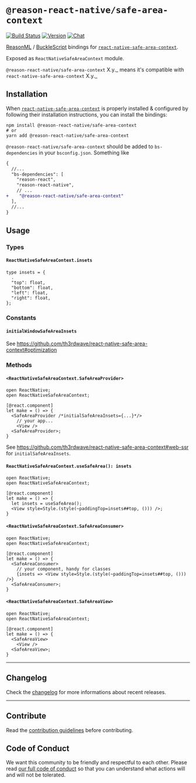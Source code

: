 # `@reason-react-native/safe-area-context`

[![Build Status](https://github.com/reason-react-native/safe-area-context/workflows/Build/badge.svg)](https://github.com/reason-react-native/safe-area-context/actions)
[![Version](https://img.shields.io/npm/v/@reason-react-native/safe-area-context.svg)](https://www.npmjs.com/@reason-react-native/safe-area-context)
[![Chat](https://img.shields.io/discord/235176658175262720.svg?logo=discord&colorb=blue)](https://reasonml-community.github.io/reason-react-native/discord/)

[ReasonML](https://reasonml.github.io) /
[BuckleScript](https://bucklescript.github.io) bindings for
[`react-native-safe-area-context`](https://github.com/th3rdwave/react-native-safe-area-context).

Exposed as `ReactNativeSafeAreaContext` module.

`@reason-react-native/safe-area-context` X.y._ means it's compatible with
`react-native-safe-area-context` X.y._

## Installation

When
[`react-native-safe-area-context`](https://github.com/th3rdwave/react-native-safe-area-context)
is properly installed & configured by following their installation instructions,
you can install the bindings:

```console
npm install @reason-react-native/safe-area-context
# or
yarn add @reason-react-native/safe-area-context
```

`@reason-react-native/safe-area-context` should be added to `bs-dependencies` in
your `bsconfig.json`. Something like

```diff
{
  //...
  "bs-dependencies": [
    "reason-react",
    "reason-react-native",
    // ...
+    "@reason-react-native/safe-area-context"
  ],
  //...
}
```

## Usage

### Types

#### `ReactNativeSafeAreaContext.insets`

```reason
type insets = {
  .
  "top": float,
  "bottom": float,
  "left": float,
  "right": float,
};
```

### Constants

#### `initialWindowSafeAreaInsets`

See <https://github.com/th3rdwave/react-native-safe-area-context#optimization>

### Methods

#### `<ReactNativeSafeAreaContext.SafeAreaProvider>`

```reason
open ReactNative;
open ReactNativeSafeAreaContext;

[@react.component]
let make = () => {
  <SafeAreaProvider /*initialSafeAreaInsets={...}*/>
    // your app...
    <View />
  <SafeAreaProvider>;
}
```

See <https://github.com/th3rdwave/react-native-safe-area-context#web-ssr> for
`initialSafeAreaInsets`.

#### `ReactNativeSafeAreaContext.useSafeArea(): insets`

```reason
open ReactNative;
open ReactNativeSafeAreaContext;

[@react.component]
let make = () => {
  let insets = useSafeArea();
  <View style=Style.(style(~paddingTop=insets##top, ())) />;
}
```

#### `<ReactNativeSafeAreaContext.SafeAreaConsumer>`

```reason
open ReactNative;
open ReactNativeSafeAreaContext;

[@react.component]
let make = () => {
  <SafeAreaConsumer>
    // your component, handy for classes
    {insets => <View style=Style.(style(~paddingTop=insets##top, ())) />}
  <SafeAreaConsumer>;
}
```

#### `<ReactNativeSafeAreaContext.SafeAreaView>`

```reason
open ReactNative;
open ReactNativeSafeAreaContext;

[@react.component]
let make = () => {
  <SafeAreaView>
    <View />
  <SafeAreaView>;
}
```

---

## Changelog

Check the [changelog](./CHANGELOG.md) for more informations about recent
releases.

---

## Contribute

Read the
[contribution guidelines](https://github.com/reason-react-native/.github/blob/master/CONTRIBUTING.md)
before contributing.

## Code of Conduct

We want this community to be friendly and respectful to each other. Please read
[our full code of conduct](https://github.com/reason-react-native/.github/blob/master/CODE_OF_CONDUCT.md)
so that you can understand what actions will and will not be tolerated.
